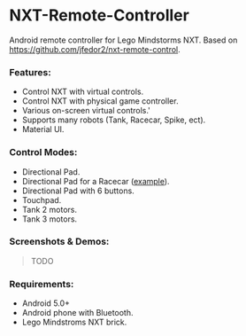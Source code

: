 # NXT-Remote-Controller
Android remote controller for Lego Mindstorms NXT.
Based on https://github.com/jfedor2/nxt-remote-control.

### Features:
- Control NXT with virtual controls.
- Control NXT with physical game controller.
- Various on-screen virtual controls.'
- Supports many robots (Tank, Racecar, Spike, ect).
- Material UI.

### Control Modes:
- Directional Pad.
- Directional Pad for a Racecar ([example](https://www.nxtprograms.com/NXT2/race_car/index.html)).
- Directional Pad with 6 buttons.
- Touchpad.
- Tank 2 motors.
- Tank 3 motors.

### Screenshots & Demos:
> TODO

### Requirements:
- Android 5.0+
- Android phone with Bluetooth.
- Lego Mindstroms NXT brick.
